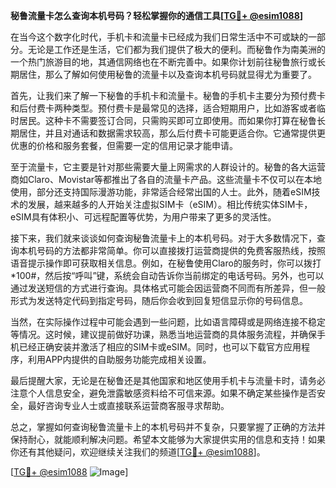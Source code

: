 **秘鲁流量卡怎么查询本机号码？轻松掌握你的通信工具[[TG💪+ @esim1088](https://t.me/s/esim1088)]**

在当今这个数字化时代，手机卡和流量卡已经成为我们日常生活中不可或缺的一部分。无论是工作还是生活，它们都为我们提供了极大的便利。而秘鲁作为南美洲的一个热门旅游目的地，其通信网络也在不断完善中。如果你计划前往秘鲁旅行或长期居住，那么了解如何使用秘鲁的流量卡以及查询本机号码就显得尤为重要了。

首先，让我们来了解一下秘鲁的手机卡和流量卡。秘鲁的手机卡主要分为预付费卡和后付费卡两种类型。预付费卡是最常见的选择，适合短期用户，比如游客或者临时居民。这种卡不需要签订合同，只需购买即可立即使用。而如果你打算在秘鲁长期居住，并且对通话和数据需求较高，那么后付费卡可能更适合你。它通常提供更优惠的价格和服务套餐，但需要一定的信用记录才能申请。

至于流量卡，它主要是针对那些需要大量上网需求的人群设计的。秘鲁的各大运营商如Claro、Movistar等都推出了各自的流量卡产品。这些流量卡不仅可以在本地使用，部分还支持国际漫游功能，非常适合经常出国的人士。此外，随着eSIM技术的发展，越来越多的人开始关注虚拟SIM卡（eSIM）。相比传统实体SIM卡，eSIM具有体积小、可远程配置等优势，为用户带来了更多的灵活性。

接下来，我们就来谈谈如何查询秘鲁流量卡上的本机号码。对于大多数情况下，查询本机号码的方法都非常简单。你可以直接拨打运营商提供的免费客服热线，按照语音提示操作即可获取相关信息。例如，在秘鲁使用Claro的服务时，你可以拨打*100#，然后按“呼叫”键，系统会自动告诉你当前绑定的电话号码。另外，也可以通过发送短信的方式进行查询。具体格式可能会因运营商不同而有所差异，但一般形式为发送特定代码到指定号码，随后你会收到回复短信显示你的号码信息。

当然，在实际操作过程中可能会遇到一些问题，比如语言障碍或是网络连接不稳定等情况。这时候，建议提前做好功课，熟悉当地运营商的具体服务流程，并确保手机已经正确安装并激活了相应的SIM卡或eSIM。同时，也可以下载官方应用程序，利用APP内提供的自助服务功能完成相关设置。

最后提醒大家，无论是在秘鲁还是其他国家和地区使用手机卡与流量卡时，请务必注意个人信息安全，避免泄露敏感资料给不可信来源。如果不确定某些操作是否安全，最好咨询专业人士或直接联系运营商客服寻求帮助。

总之，掌握如何查询秘鲁流量卡上的本机号码并不复杂，只要掌握了正确的方法并保持耐心，就能顺利解决问题。希望本文能够为大家提供实用的信息和支持！如果你还有其他疑问，欢迎继续关注我们的频道[[TG💪+ @esim1088](https://t.me/s/esim1088)]。

[[TG💪+ @esim1088](https://t.me/s/esim1088) ![Image](https://i.postimg.cc/4NQfJmqS/Snipaste-2025-05-13-00-14-12.png)]